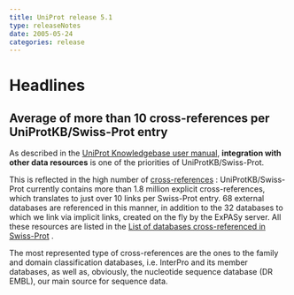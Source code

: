 ```yaml
---
title: UniProt release 5.1
type: releaseNotes
date: 2005-05-24
categories: release
---
```


# Headlines

## Average of more than 10 cross-references per UniProtKB/Swiss-Prot entry

As described in the [UniProt Knowledgebase user manual](http://www.uniprot.org/help/uniprotkb), **integration with other data resources** is one of the priorities of UniProtKB/Swiss-Prot.

This is reflected in the high number of [cross-references](https://ftp.uniprot.org/pub/databases/uniprot/current_release/knowledgebase/complete/docs/dbxref) : UniProtKB/Swiss-Prot currently contains more than 1.8 million explicit cross-references, which translates to just over 10 links per Swiss-Prot entry. 68 external databases are referenced in this manner, in addition to the 32 databases to which we link via implicit links, created on the fly by the ExPASy server. All these resources are listed in the [List of databases cross-referenced in Swiss-Prot](https://ftp.uniprot.org/pub/databases/uniprot/current_release/knowledgebase/complete/docs/dbxref) .

The most represented type of cross-references are the ones to the family and domain classification databases, i.e. InterPro and its member databases, as well as, obviously, the nucleotide sequence database (DR EMBL), our main source for sequence data.
